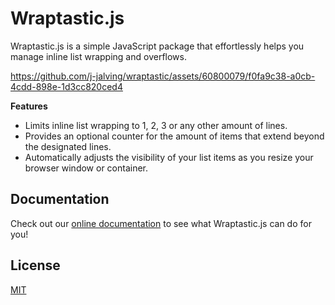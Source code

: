 # Wraptastic.js

Wraptastic.js is a simple JavaScript package that effortlessly helps you manage inline list wrapping and overflows.

https://github.com/j-jalving/wraptastic/assets/60800079/f0fa9c38-a0cb-4cdd-898e-1d3cc820ced4

**Features**

- Limits inline list wrapping to 1, 2, 3 or any other amount of lines.
- Provides an optional counter for the amount of items that extend beyond the designated lines.
- Automatically adjusts the visibility of your list items as you resize your browser window or container.

## Documentation

Check out our [online documentation](https://j-jalving.github.io/wraptastic/) to see what Wraptastic.js can do for you!

## License

[MIT](https://github.com/j-jalving/wraptastic/blob/main/LICENSE)
